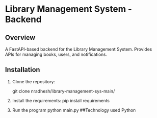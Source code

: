 # Library Management System - Backend

## Overview
A FastAPI-based backend for the Library Management System. Provides APIs for managing books, users, and notifications.

## Installation
1. Clone the repository:

   git clone nradhesh/library-management-sys-main/

2. Install the requirements:
   pip install requirements

3. Run the program
   python main.py
##Technology used
Python

